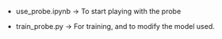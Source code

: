 - use_probe.ipynb -> To start playing with the probe

- train_probe.py -> For training, and to modify the model used.

